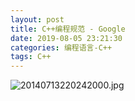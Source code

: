 ```yaml
---
layout: post
title: C++编程规范 - Google
date: 2019-08-05 23:21:30
categories: 编程语言-C++
tags: C++
---
```


![20140713220242000.jpg](https://i.loli.net/2019/08/05/HnUs82kPw4TlSom.png)
